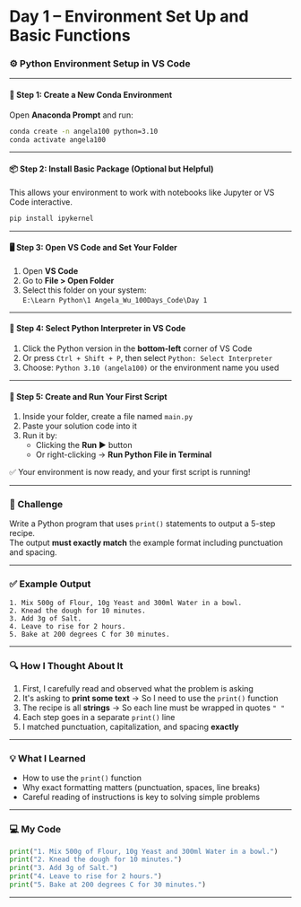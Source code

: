 # Day 1 – Environment Set Up and Basic Functions

### ⚙️ Python Environment Setup in VS Code

---

#### 🧪 Step 1: Create a New Conda Environment  
Open **Anaconda Prompt** and run:

```bash
conda create -n angela100 python=3.10
conda activate angela100
```

---

#### 📦 Step 2: Install Basic Package (Optional but Helpful)  
This allows your environment to work with notebooks like Jupyter or VS Code interactive.

```bash
pip install ipykernel
```

---

#### 🖥️ Step 3: Open VS Code and Set Your Folder  
1. Open **VS Code**  
2. Go to **File > Open Folder**  
3. Select this folder on your system:  
   `E:\Learn Python\1 Angela_Wu_100Days_Code\Day 1`

---

#### 🐍 Step 4: Select Python Interpreter in VS Code  
1. Click the Python version in the **bottom-left** corner of VS Code  
2. Or press `Ctrl + Shift + P`, then select `Python: Select Interpreter`  
3. Choose: `Python 3.10 (angela100)` or the environment name you used

---

#### 📝 Step 5: Create and Run Your First Script  
1. Inside your folder, create a file named `main.py`  
2. Paste your solution code into it  
3. Run it by:  
   - Clicking the **Run ▶️** button  
   - Or right-clicking → **Run Python File in Terminal**

✅ Your environment is now ready, and your first script is running!

---

### 🧠 Challenge  
Write a Python program that uses `print()` statements to output a 5-step recipe.  
The output **must exactly match** the example format including punctuation and spacing.

---

### ✅ Example Output

```
1. Mix 500g of Flour, 10g Yeast and 300ml Water in a bowl.
2. Knead the dough for 10 minutes.
3. Add 3g of Salt.
4. Leave to rise for 2 hours.
5. Bake at 200 degrees C for 30 minutes.
```

---

### 🔍 How I Thought About It

1. First, I carefully read and observed what the problem is asking  
2. It's asking to **print some text** → So I need to use the `print()` function  
3. The recipe is all **strings** → So each line must be wrapped in quotes `" "`  
4. Each step goes in a separate `print()` line  
5. I matched punctuation, capitalization, and spacing **exactly**

---

### 💡 What I Learned

- How to use the `print()` function  
- Why exact formatting matters (punctuation, spaces, line breaks)  
- Careful reading of instructions is key to solving simple problems

---

### 💻 My Code

```python
print("1. Mix 500g of Flour, 10g Yeast and 300ml Water in a bowl.")
print("2. Knead the dough for 10 minutes.")
print("3. Add 3g of Salt.")
print("4. Leave to rise for 2 hours.")
print("5. Bake at 200 degrees C for 30 minutes.")
```

---


